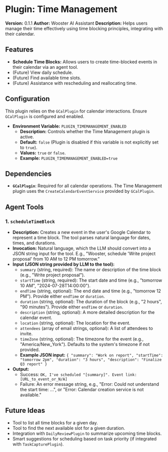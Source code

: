 # Plugin: Time Management

**Version:** 0.1.1
**Author:** Wooster AI Assistant
**Description:** Helps users manage their time effectively using time blocking principles, integrating with their calendar.

## Features

*   **Schedule Time Blocks:** Allows users to create time-blocked events in their calendar via an agent tool.
*   (Future) View daily schedule.
*   (Future) Find available time slots.
*   (Future) Assistance with rescheduling and reallocating time.

## Configuration

This plugin relies on the `GCalPlugin` for calendar interactions. Ensure `GCalPlugin` is configured and enabled.

*   **Environment Variable:** `PLUGIN_TIMEMANAGEMENT_ENABLED`
    *   **Description:** Controls whether the Time Management plugin is active.
    *   **Default:** `false` (Plugin is disabled if this variable is not explicitly set to `true`).
    *   **Values:** `true` or `false`.
    *   **Example:** `PLUGIN_TIMEMANAGEMENT_ENABLED=true`

## Dependencies

*   **`GCalPlugin`**: Required for all calendar operations. The Time Management plugin uses the `CreateCalendarEventService` provided by `GCalPlugin`.

## Agent Tools

### 1. `scheduleTimeBlock`

*   **Description:** Creates a new event in the user's Google Calendar to represent a time block. The tool parses natural language for dates, times, and durations.
*   **Invocation:** Natural language, which the LLM should convert into a JSON string input for the tool. E.g., "Wooster, schedule 'Write project proposal' from 10 AM to 12 PM tomorrow."
*   **Input (JSON string provided by LLM to the tool):**
    *   `summary` (string, required): The name or description of the time block (e.g., "Write project proposal").
    *   `startTime` (string, required): The start date and time (e.g., "tomorrow 10 AM", "2024-07-28T14:00:00").
    *   `endTime` (string, optional): The end date and time (e.g., "tomorrow 12 PM"). Provide either `endTime` or `duration`.
    *   `duration` (string, optional): The duration of the block (e.g., "2 hours", "90 minutes"). Provide either `endTime` or `duration`.
    *   `description` (string, optional): A more detailed description for the calendar event.
    *   `location` (string, optional): The location for the event.
    *   `attendees` (array of email strings, optional): A list of attendees to invite.
    *   `timeZone` (string, optional): The timezone for the event (e.g., "America/New_York"). Defaults to the system's timezone if not provided.
    *   **Example JSON input:** `{ "summary": "Work on report", "startTime": "tomorrow 2pm", "duration": "3 hours", "description": "Finalize Q3 report" }`
*   **Output:**
    *   Success: `OK, I've scheduled "[summary]". Event link: [URL_to_event_or_N/A]`
    *   Failure: An error message string, e.g., "Error: Could not understand the start time: ...", or "Error: Calendar creation service is not available."

## Future Ideas

*   Tool to list all time blocks for a given day.
*   Tool to find the next available slot for a given duration.
*   Integration with `DailyReviewPlugin` to summarize upcoming time blocks.
*   Smart suggestions for scheduling based on task priority (if integrated with `TaskCapturePlugin`). 